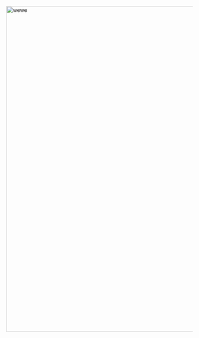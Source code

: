 <img width="1920" height="879" alt="wewe" src="https://github.com/user-attachments/assets/9aced8ef-af73-47e8-83fd-5917a1dd9f3b" />
